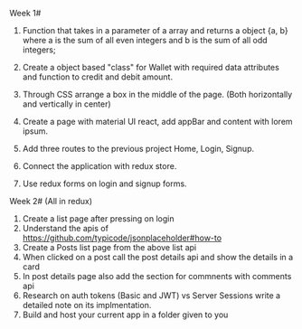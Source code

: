 Week 1#

1) Function that takes in a parameter of a array and returns a object {a, b}
where a is the sum of all even integers and b is the sum of all odd integers;

2) Create a object based "class" for Wallet with required data attributes and function to credit and debit amount.

3) Through CSS arrange a box in the middle of the page. (Both horizontally and vertically in center)

4) Create a page with material UI react, add appBar and content with lorem ipsum.

5) Add three routes to the previous project Home, Login, Signup.

6) Connect the application with redux store. 

7) Use redux forms on login and signup forms.

Week 2#
(All in redux)
1) Create a list page after pressing on login
2) Understand the apis of https://github.com/typicode/jsonplaceholder#how-to
3) Create a Posts list page from the above list api
4) When clicked on a post call the post details api and show the details in a card
5) In post details page also add the section for commnents with comments api
6) Research on auth tokens (Basic and JWT) vs Server Sessions write a detailed note on its implmentation.
7) Build and host your current app in a folder given to you

